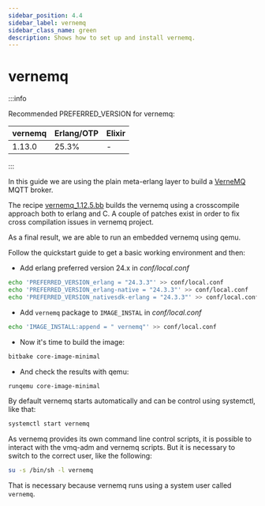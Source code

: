```yaml
---
sidebar_position: 4.4
sidebar_label: vernemq
sidebar_class_name: green
description: Shows how to set up and install vernemq.
---
```


# vernemq

:::info

Recommended PREFERRED_VERSION for vernemq:

| vernemq | Erlang/OTP | Elixir |
| ------- | ---------- | ------ |
| 1.13.0  | 25.3%      | -      |

:::

In this guide we are using the plain meta-erlang layer to build a
[VerneMQ](hhttps://vernemq.com/) MQTT broker.

The recipe
[vernemq_1.12.5.bb](https://github.com/meta-erlang/meta-erlang/blob/master/recipes-connectivity/vernemq/vernemq_1.12.5.bb)
builds the vernemq using a crosscompile approach both to erlang and C. A couple
of patches exist in order to fix cross compilation issues in vernemq project.

As a final result, we are able to run an embedded vernemq using qemu.

Follow the quickstart guide to get a basic working environment and then:

- Add erlang preferred version 24.x in _conf/local.conf_

```bash
echo 'PREFERRED_VERSION_erlang = "24.3.3"' >> conf/local.conf
echo 'PREFERRED_VERSION_erlang-native = "24.3.3"' >> conf/local.conf
echo 'PREFERRED_VERSION_nativesdk-erlang = "24.3.3"' >> conf/local.conf
```

- Add `vernemq` package to `IMAGE_INSTAL` in _conf/local.conf_

```bash
echo 'IMAGE_INSTALL:append = " vernemq"' >> conf/local.conf
```

- Now it's time to build the image:

```bash
bitbake core-image-minimal
```

- And check the results with qemu:

```bash
runqemu core-image-minimal
```

By default vernemq starts automatically and can be control using systemctl, like
that:

```bash
systemctl start vernemq
```

As vernemq provides its own command line control scripts, it is possible to
interact with the vmq-adm and vernemq scripts. But it is necessary to switch to
the correct user, like the following:

```bash
su -s /bin/sh -l vernemq
```

That is necessary because vernemq runs using a system user called `vernemq`.
